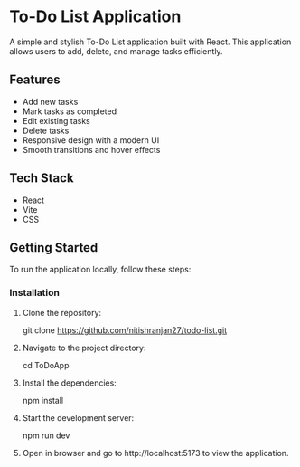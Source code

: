 # To-Do List Application

A simple and stylish To-Do List application built with React. This application allows users to add, delete, and manage tasks efficiently.

## Features

- Add new tasks
- Mark tasks as completed
- Edit existing tasks
- Delete tasks
- Responsive design with a modern UI
- Smooth transitions and hover effects

## Tech Stack

- React
- Vite
- CSS

## Getting Started

To run the application locally, follow these steps:

### Installation

1. Clone the repository:

    git clone https://github.com/nitishranjan27/todo-list.git

2. Navigate to the project directory:

    cd ToDoApp

3. Install the dependencies:

    npm install

4. Start the development server:

    npm run dev

5. Open in browser and go to http://localhost:5173 to view the application.
